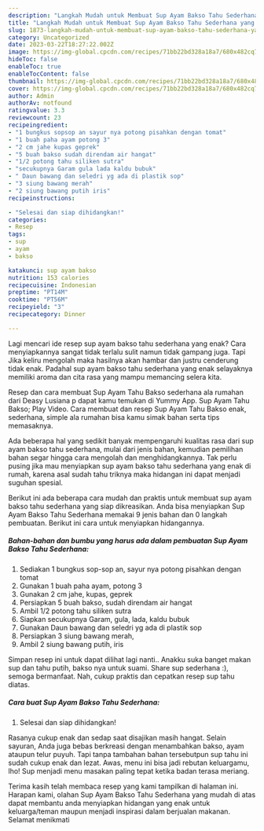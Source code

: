 ```yaml
---
description: "Langkah Mudah untuk Membuat Sup Ayam Bakso Tahu Sederhana yang Sempurna, Buat Buka Puasa Enak Banget"
title: "Langkah Mudah untuk Membuat Sup Ayam Bakso Tahu Sederhana yang Sempurna, Buat Buka Puasa Enak Banget"
slug: 1873-langkah-mudah-untuk-membuat-sup-ayam-bakso-tahu-sederhana-yang-sempurna-buat-buka-puasa-enak-banget
category: Uncategorized
date: 2023-03-22T18:27:22.002Z
image: https://img-global.cpcdn.com/recipes/71bb22bd328a18a7/680x482cq70/sup-ayam-bakso-tahu-sederhana-foto-resep-utama.jpg
hideToc: false
enableToc: true
enableTocContent: false
thumbnail: https://img-global.cpcdn.com/recipes/71bb22bd328a18a7/680x482cq70/sup-ayam-bakso-tahu-sederhana-foto-resep-utama.jpg
cover: https://img-global.cpcdn.com/recipes/71bb22bd328a18a7/680x482cq70/sup-ayam-bakso-tahu-sederhana-foto-resep-utama.jpg
author: Admin
authorAv: notfound
ratingvalue: 3.3
reviewcount: 23
recipeingredient:
- "1 bungkus sopsop an sayur nya potong pisahkan dengan tomat"
- "1 buah paha ayam potong 3"
- "2 cm jahe kupas geprek"
- "5 buah bakso sudah direndam air hangat"
- "1/2 potong tahu siliken sutra"
- "secukupnya Garam gula lada kaldu bubuk"
- " Daun bawang dan seledri yg ada di plastik sop"
- "3 siung bawang merah"
- "2 siung bawang putih iris"
recipeinstructions:

- "Selesai dan siap dihidangkan!"
categories:
- Resep
tags:
- sup
- ayam
- bakso

katakunci: sup ayam bakso 
nutrition: 153 calories
recipecuisine: Indonesian
preptime: "PT14M"
cooktime: "PT56M"
recipeyield: "3"
recipecategory: Dinner

---
```



Lagi mencari ide resep sup ayam bakso tahu sederhana yang enak? Cara menyiapkannya sangat tidak terlalu sulit namun tidak gampang juga. Tapi Jika keliru mengolah maka hasilnya akan hambar dan justru cenderung tidak enak. Padahal sup ayam bakso tahu sederhana yang enak selayaknya memiliki aroma dan cita rasa yang mampu memancing selera kita.


Resep dan cara membuat Sup Ayam Tahu Bakso sederhana ala rumahan dari Deasy Lusiana p dapat kamu temukan di Yummy App. Sup Ayam Tahu Bakso; Play Video. Cara membuat dan resep Sup Ayam Tahu Bakso enak, sederhana, simple ala rumahan bisa kamu simak bahan serta tips memasaknya.

Ada beberapa hal yang sedikit banyak mempengaruhi kualitas rasa dari sup ayam bakso tahu sederhana, mulai dari jenis bahan, kemudian pemilihan bahan segar hingga cara mengolah dan menghidangkannya. Tak perlu pusing jika mau menyiapkan sup ayam bakso tahu sederhana yang enak di rumah, karena asal sudah tahu triknya maka hidangan ini dapat menjadi suguhan spesial.


Berikut ini ada beberapa cara mudah dan praktis untuk membuat sup ayam bakso tahu sederhana yang siap dikreasikan. Anda bisa menyiapkan Sup Ayam Bakso Tahu Sederhana memakai 9 jenis bahan dan 0 langkah pembuatan. Berikut ini cara untuk menyiapkan hidangannya.

<!--inarticleads1-->

##### Bahan-bahan dan bumbu yang harus ada dalam pembuatan Sup Ayam Bakso Tahu Sederhana:

1. Sediakan 1 bungkus sop-sop an, sayur nya potong pisahkan dengan tomat
1. Gunakan 1 buah paha ayam, potong 3
1. Gunakan 2 cm jahe, kupas, geprek
1. Persiapkan 5 buah bakso, sudah direndam air hangat
1. Ambil 1/2 potong tahu siliken sutra
1. Siapkan secukupnya Garam, gula, lada, kaldu bubuk
1. Gunakan  Daun bawang dan seledri yg ada di plastik sop
1. Persiapkan 3 siung bawang merah,
1. Ambil 2 siung bawang putih, iris


Simpan resep ini untuk dapat dilihat lagi nanti.. Anakku suka banget makan sup dan tahu putih, bakso nya untuk suami. Share sup sederhana :), semoga bermanfaat. Nah, cukup praktis dan cepatkan resep sup tahu diatas. 

<!--inarticleads2-->

##### Cara buat Sup Ayam Bakso Tahu Sederhana:


1. Selesai dan siap dihidangkan!

Rasanya cukup enak dan sedap saat disajikan masih hangat. Selain sayuran, Anda juga bebas berkreasi dengan menambahkan bakso, ayam ataupun telur puyuh. Tapi tanpa tambahan bahan tersebutpun sup tahu ini sudah cukup enak dan lezat. Awas, menu ini bisa jadi rebutan keluargamu, lho! Sup menjadi menu masakan paling tepat ketika badan terasa meriang. 

Terima kasih telah membaca resep yang kami tampilkan di halaman ini. Harapan kami, olahan Sup Ayam Bakso Tahu Sederhana yang mudah di atas dapat membantu anda menyiapkan hidangan yang enak untuk keluarga/teman maupun menjadi inspirasi dalam berjualan makanan. Selamat menikmati
